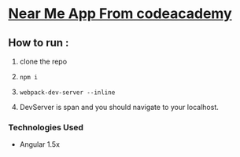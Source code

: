 # [Near Me App From codeacademy]('https://www.codecademy.com/courses/learn-angularjs/projects/angularjs_nearme-1')

## How to run :

1.  clone the repo
2.  `npm i`
3.  `webpack-dev-server --inline`

4.  DevServer is span and you should navigate to your localhost.

### Technologies Used

- Angular 1.5x
